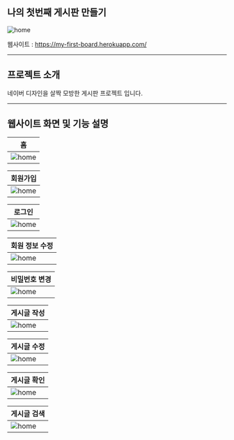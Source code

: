 ## 나의 첫번째 게시판 만들기


![home](https://raw.githubusercontent.com/won-developer/myfirstboard/master/images/home.png)

웹사이트 : https://my-first-board.herokuapp.com/

- - -

## 프로젝트 소개

네이버 디자인을 살짝 모방한 게시판 프로젝트 입니다.
- - -

## 웹사이트 화면 및 기능 설명
|홈|
|----|
|![home](https://raw.githubusercontent.com/won-developer/myfirstboard/master/images/home.png)|

|회원가입|
|----|
|![home](https://raw.githubusercontent.com/won-developer/myfirstboard/master/images/join.png)|

|로그인|
|----|
|![home](https://raw.githubusercontent.com/won-developer/myfirstboard/master/images/login.png)|

|회원 정보 수정|
|----|
|![home](https://raw.githubusercontent.com/won-developer/myfirstboard/master/images/user_edit.png)|

|비밀번호 변경|
|----|
|![home](https://raw.githubusercontent.com/won-developer/myfirstboard/master/images/user_change_password.png)|

|게시글 작성|
|----|
|![home](https://raw.githubusercontent.com/won-developer/myfirstboard/master/images/create.png)|

|게시글 수정|
|----|
|![home](https://raw.githubusercontent.com/won-developer/myfirstboard/master/images/update.png)|

|게시글 확인|
|----|
|![home](https://raw.githubusercontent.com/won-developer/myfirstboard/master/images/post_views.png)|

|게시글 검색|
|----|
|![home](https://raw.githubusercontent.com/won-developer/myfirstboard/master/images/search.png)|

